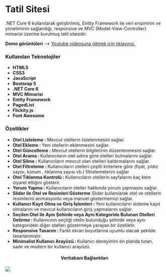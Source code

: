 <h1>Tatil Sitesi</h2>
<p>.NET Core 6 kullanılarak geliştirilmiş,  Entity Framework ile veri erişiminin ve yönetiminin sağlandığı, responsive ve MVC (Model-View-Controller) mimarisi üzerine kurulmuş tatil sitesidir.</p>
<b>Demo görüntüleri</b> --> <a href="https://www.youtube.com/playlist?list=PLPCWhaSK59AilU15APQJ6n4qoSMaMpShi">Youtube videosuna gitmek için tıklayınız.</a>
<h3>Kullanılan Teknolojiler</h3>
<ul>
  <li>
    <b>HTML5</b> 
  </li>
  <li>
    <b>CSS3</b>
  </li>
  <li>
    <b>JavaScript</b>
  </li>
    <li>
    <b>Bootsrap 5</b>
  </li>
  <li>
    <b>.NET Core 6</b>
  </li>
  <li>
    <b>MVC Mimarisi</b>
  </li>
  <li>
    <b>Entity Framework</b>
  </li>
  <li>
    <b>PagedList</b>
  </li>
  <li>
    <b>Flickity.js</b>
  </li>
  <li>
    <b>Font Awesome</b>
  </li>
</ul>
<h3>Özellikler</h3>
<ul>
  <li>
    <b>Otel Listeleme :</b> Mevcut otellerin listelenmesini sağlar.
  </li>
  <li>
    <b>Otel Ekleme : </b> Yeni otellerin eklenmesini sağlar.
  </li>
  <li>
    <b>Otel Güncelleme : </b> Mevcut otellerin bilgilerinin düzenlenmesini sağlar.
  </li>
  <li>
    <b>Otel Arama : </b> Kullanıcıların otel adına göre otelleri bulmalarını sağlar.
  </li>
  <li>
    <b>Otel Silme : </b> Kullanıcıların mevcut olan otelleri kaldırmalarını sağlar.
  </li>
  <li>
    <b>Otel Filtreleme : </b> Kullanıcıların otelleri çeşitli kriterlere göre (fiyat, yıldız sayısı, konum , tıklanma sayısı vb.) filtrelemelerini sağlar
  </li>
  <li>
    <b>Otel Tıklanma Kontrolü : </b> Kullanıcıların otellerin sayfalarını kaç kere ziyaret ettiğini gösterir.
  </li>
  <li>
    <b>Yorum Yapma : </b> Kullanıcıların oteller hakkında yorum yapmasını sağlar.
  </li>
  <li>
    <b>Slider ile Otel ve Resimleri Gösterme</b> Slider kullanılarak otel ve otellerin resimlerini animasyonlu veya manuel göstermemizi sağlar.
  </li>
  <li>
    <b>Kullanıcı Kayıt Olma ve Giriş İşlemleri : </b> Yeni kullanıcıların sisteme kayıt olmalarını ve mevcut kullanıcıların giriş yapmalarını sağlar.
  </li>
  <li>
    <b>Seçilen Otel ile Aynı Şehirde veya Aynı Kategoride Bulunan Otelleri Getirme : </b> Kullanıcının seçtiği otelin bulunduğu şehirde veya aynı kategorideki diğer otelleri göstermeye yarayan bir özelliktir.
  </li>
  <li>
    <b>Responsive Tasarım : </b> Farklı ekran boyutlarına uyumlu olacak şekilde tasarlanmıştır.
  </li>
  <li>
    <b>Minimalist Kullanıcı Arayüzü : </b> Kullanıcı deneyimini ön planda tutan, sade ve modern bir kullanıcı arayüzü.
  </li>
</ul>
<h4 align="center">Veritabanı Bağlantıları</h4>
<img src="https://github.com/Burakyilmam/TatilSitesi/assets/61635780/e15b1f21-6a8e-4ea4-b058-56cc4a25d737">
